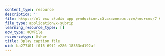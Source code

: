 ```yaml
---
content_type: resource
description: ''
file: https://ol-ocw-studio-app-production.s3.amazonaws.com/courses/7-91j-foundations-of-computational-and-systems-biology-spring-2014/ba277301f01569f1e28618353ed192af_6ROBp57G2ZI.srt
file_type: application/x-subrip
learning_resource_types: []
ocw_type: OCWFile
resourcetype: Other
title: 3play caption file
uid: ba277301-f015-69f1-e286-18353ed192af
---
```

